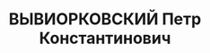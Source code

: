 ---
title: ВЫВИОРКОВСКИЙ Петр Константинович
description: '1890 року народження, м. Кременчук Харківської області, українець, освіта
  вища, безпартійний. Проживав: м. Краматорськ Донецької області, 16 дільниця, буд.№
  12, кв. 14. Начальник пресового цеху заводу ім. Сталіна.

  Заарештований 8 червня 1937 року. Засуджений виїзною сесією військової колегії Верховного
  Суду СРСР у м. Києві до розстрілу. Вирок приведено до виконання у м. Києві 30 жовтня
  1937 року.

  Реабілітований) 1958 році.'
---